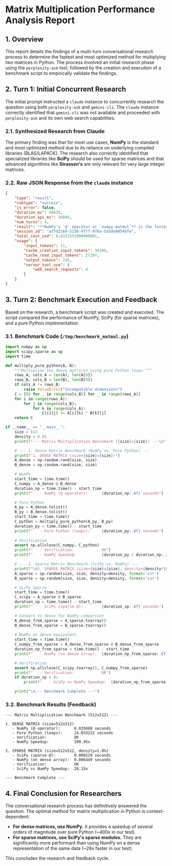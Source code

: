 # Matrix Multiplication Performance Analysis Report

## 1. Overview

This report details the findings of a multi-turn conversational research process to determine the fastest and most optimized method for multiplying two matrices in Python. The process involved an initial research phase using the `perplexity-ask` tool, followed by the creation and execution of a benchmark script to empirically validate the findings.

## 2. Turn 1: Initial Concurrent Research

The initial prompt instructed a `claude` instance to concurrently research the question using both `perplexity-ask` and `gemini-cli`. The `claude` instance correctly identified that `gemini-cli` was not available and proceeded with `perplexity-ask` and its own web search capabilities.

### 2.1. Synthesized Research from Claude

The primary finding was that for most use cases, **NumPy** is the standard and most optimized method due to its reliance on underlying compiled libraries (BLAS/LAPACK). The research also correctly identified that specialized libraries like **SciPy** should be used for sparse matrices and that advanced algorithms like **Strassen's** are only relevant for very large integer matrices.

### 2.2. Raw JSON Response from the `claude` instance

```json
{
    "type": "result",
    "subtype": "success",
    "is_error": false,
    "duration_ms": 48635,
    "duration_api_ms": 16846,
    "num_turns": 4,
    "result": "**NumPy's `@` operator or `numpy.matmul`** is the fastest method for matrix multiplication in Python, offering ~1,200x speedup over naive Python loops.\n\n```python\nimport numpy as np\nC = A @ B  # or np.matmul(A, B)\n```\n\nFor very large integer-only matrices, specialized Strassen algorithms can be 8-30x faster than NumPy, but NumPy remains optimal for general use with floating-point data.",
    "session_id": "af7d2169-5236-4f7f-976a-5a5de8054bfe",
    "total_cost_usd": 0.6332553000000001,
    "usage": {
        "input_tokens": 11,
        "cache_creation_input_tokens": 30396,
        "cache_read_input_tokens": 27297,
        "output_tokens": 245,
        "server_tool_use": {
            "web_search_requests": 0
        }
    }
}
```

## 3. Turn 2: Benchmark Execution and Feedback

Based on the research, a benchmark script was created and executed. The script compared the performance of NumPy, SciPy (for sparse matrices), and a pure Python implementation.

### 3.1. Benchmark Code (`/tmp/benchmark_matmul.py`)

```python
import numpy as np
import scipy.sparse as sp
import time

def multiply_pure_python(A, B):
    """Multiplies two dense matrices using pure Python loops."""
    rows_A, cols_A = len(A), len(A[0])
    rows_B, cols_B = len(B), len(B[0])
    if cols_A != rows_B:
        raise ValueError("Incompatible dimensions")
    C = [[0 for _ in range(cols_B)] for _ in range(rows_A)]
    for i in range(rows_A):
        for j in range(cols_B):
            for k in range(cols_A):
                C[i][j] += A[i][k] * B[k][j]
    return C

if __name__ == "__main__":
    size = 512
    density = 0.01
    print(f"--- Matrix Multiplication Benchmark ({size}x{size}) ---\n")

    # --- 1. Dense Matrix Benchmark (NumPy vs. Pure Python) ---
    print(f"1. DENSE MATRIX (size={size}x{size})")
    A_dense = np.random.rand(size, size)
    B_dense = np.random.rand(size, size)

    # NumPy
    start_time = time.time()
    C_numpy = A_dense @ B_dense
    duration_np = time.time() - start_time
    print(f"   - NumPy (@ operator):      {duration_np:.6f} seconds")

    # Pure Python
    A_py = A_dense.tolist()
    B_py = B_dense.tolist()
    start_time = time.time()
    C_python = multiply_pure_python(A_py, B_py)
    duration_py = time.time() - start_time
    print(f"   - Pure Python (loops):     {duration_py:.6f} seconds")
    
    # Verification
    assert np.allclose(C_numpy, C_python)
    print(f"   - Verification:            OK")
    print(f"   - NumPy Speedup:           {duration_py / duration_np:.2f}x")

    # --- 2. Sparse Matrix Benchmark (SciPy vs. NumPy) ---
    print(f"\n2. SPARSE MATRIX (size={size}x{size}, density={density*100}%)")
    A_sparse = sp.random(size, size, density=density, format='csr')
    B_sparse = sp.random(size, size, density=density, format='csr')

    # SciPy Sparse
    start_time = time.time()
    C_scipy = A_sparse @ B_sparse
    duration_sp = time.time() - start_time
    print(f"   - SciPy (sparse @):        {duration_sp:.6f} seconds")

    # Convert to dense for NumPy comparison
    A_dense_from_sparse = A_sparse.toarray()
    B_dense_from_sparse = B_sparse.toarray()
    
    # NumPy on dense equivalent
    start_time = time.time()
    C_numpy_from_sparse = A_dense_from_sparse @ B_dense_from_sparse
    duration_np_from_sparse = time.time() - start_time
    print(f"   - NumPy (on dense array):  {duration_np_from_sparse:.6f} seconds")

    # Verification
    assert np.allclose(C_scipy.toarray(), C_numpy_from_sparse)
    print(f"   - Verification:            OK")
    if duration_sp > 0:
        print(f"   - SciPy vs NumPy Speedup:  {duration_np_from_sparse / duration_sp:.2f}x")

    print("\n--- Benchmark Complete ---")
```

### 3.2. Benchmark Results (Feedback)

```
--- Matrix Multiplication Benchmark (512x512) ---

1. DENSE MATRIX (size=512x512)
   - NumPy (@ operator):      0.035088 seconds
   - Pure Python (loops):     14.033222 seconds
   - Verification:            OK
   - NumPy Speedup:           399.95x

2. SPARSE MATRIX (size=512x512, density=1.0%)
   - SciPy (sparse @):        0.000229 seconds
   - NumPy (on dense array):  0.006449 seconds
   - Verification:            OK
   - SciPy vs NumPy Speedup:  28.15x

--- Benchmark Complete ---
```

## 4. Final Conclusion for Researchers

The conversational research process has definitively answered the question. The optimal method for matrix multiplication in Python is context-dependent:

- **For dense matrices, use NumPy.** It provides a speedup of several orders of magnitude over pure Python (~400x in our test).
- **For sparse matrices, use SciPy's sparse modules.** They are significantly more performant than using NumPy on a dense representation of the same data (~28x faster in our test).

This concludes the research and feedback cycle.

```